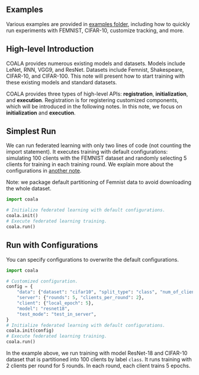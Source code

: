 ## Examples

Various examples are provided in [examples folder](https://github.com/SonyResearch/COALA/tree/main/examples), including how to quickly run experiments with FEMNIST, CIFAR-10, customize tracking, and more.

## High-level Introduction

COALA provides numerous existing models and datasets. Models include LeNet, RNN, VGG9, and ResNet. Datasets include Femnist, Shakespeare, CIFAR-10, and CIFAR-100. 
This note will present how to start training with these existing models and standard datasets.

COALA provides three types of high-level APIs: **registration**, **initialization**, and **execution**.
Registration is for registering customized components, which will be introduced in the following notes.
In this note, we focus on **initialization** and **execution**.

## Simplest Run

We can run federated learning with only two lines of code (not counting the import statement).
It executes training with default configurations: simulating 100 clients with the FEMNIST dataset and randomly selecting 5 clients for training in each training round.
We explain more about the configurations in [another note](tutorials/config.md).

Note: we package default partitioning of Femnist data to avoid downloading the whole dataset.

```python
import coala

# Initialize federated learning with default configurations.
coala.init()
# Execute federated learning training.
coala.run()
```

## Run with Configurations

You can specify configurations to overwrite the default configurations.

```python
import coala

# Customized configuration.
config = {
    "data": {"dataset": "cifar10", "split_type": "class", "num_of_clients": 100},
    "server": {"rounds": 5, "clients_per_round": 2},
    "client": {"local_epoch": 5},
    "model": "resnet18",
    "test_mode": "test_in_server",
}
# Initialize federated learning with default configurations.
coala.init(config)
# Execute federated learning training.
coala.run()
```

In the example above, we run training with model ResNet-18 and CIFAR-10 dataset that is partitioned into 100 clients by label `class`.
It runs training with 2 clients per round for 5 rounds. In each round, each client trains 5 epochs.
